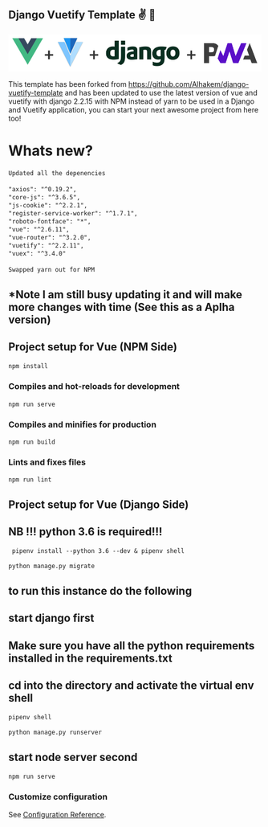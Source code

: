 ## Django Vuetify Template ✌️ 🐍

<img src="/src/assets/readme.png">

This template has been forked from  https://github.com/Alhakem/django-vuetify-template and has been updated to use the latest version of vue and vuetify with django 2.2.15 with NPM instead of yarn to be used in a Django and Vuetify application, you can start your next awesome project from here too!  

# Whats new?
```
Updated all the depenencies

"axios": "^0.19.2",
"core-js": "^3.6.5",
"js-cookie": "^2.2.1",
"register-service-worker": "^1.7.1",
"roboto-fontface": "*",
"vue": "^2.6.11",
"vue-router": "^3.2.0",
"vuetify": "^2.2.11",
"vuex": "^3.4.0"

Swapped yarn out for NPM
```

## *Note I am still busy updating it and will make more changes with time (See this as a Aplha version)

## Project setup for Vue (NPM Side)
```
npm install
```

### Compiles and hot-reloads for development
```
npm run serve
```

### Compiles and minifies for production
```
npm run build
```

### Lints and fixes files
```
npm run lint
```

## Project setup for Vue (Django Side)

## NB !!! python 3.6 is required!!!
```
 pipenv install --python 3.6 --dev & pipenv shell 
```
```
python manage.py migrate
```

## to run this instance do the following

## start django first 

## Make sure you have all the python requirements installed in the requirements.txt

## cd into the directory and activate the virtual env shell
```
pipenv shell
```

```
python manage.py runserver
```

## start node server second

```
npm run serve
```

### Customize configuration
See [Configuration Reference](https://cli.vuejs.org/config/).
